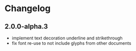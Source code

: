 # Changelog


## 2.0.0-alpha.3

- implement text decoration underline and strikethrough
- fix font re-use to not include glyphs from other documents
